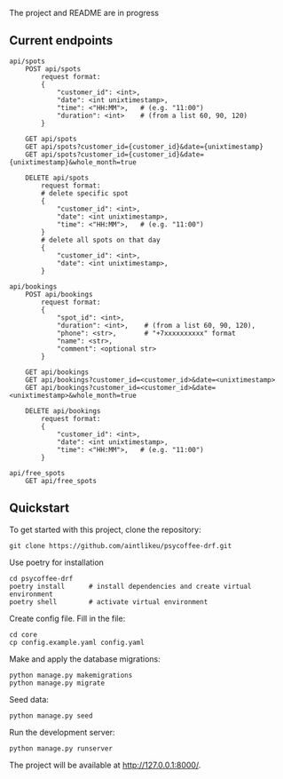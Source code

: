 The project and README are in progress

## Current endpoints

```
api/spots
    POST api/spots
        request format:
        {
            "customer_id": <int>,
            "date": <int unixtimestamp>,
            "time": <"HH:MM">,   # (e.g. "11:00")
            "duration": <int>    # (from a list 60, 90, 120)
        } 
        
    GET api/spots
    GET api/spots?customer_id={customer_id}&date={unixtimestamp}
    GET api/spots?customer_id={customer_id}&date={unixtimestamp}&whole_month=true
    
    DELETE api/spots
        request format:
        # delete specific spot
        {
            "customer_id": <int>,
            "date": <int unixtimestamp>,
            "time": <"HH:MM">,   # (e.g. "11:00")
        }
        # delete all spots on that day
        {
            "customer_id": <int>,
            "date": <int unixtimestamp>,
        }
        
api/bookings
    POST api/bookings
        request format:
        {
            "spot_id": <int>,
            "duration": <int>,    # (from a list 60, 90, 120),
            "phone": <str>,       # "+7xxxxxxxxxx" format
            "name": <str>,
            "comment": <optional str>
        }
        
    GET api/bookings
    GET api/bookings?customer_id=<customer_id>&date=<unixtimestamp>
    GET api/bookings?customer_id=<customer_id>&date=<unixtimestamp>&whole_month=true
    
    DELETE api/bookings
        request format:
        {
            "customer_id": <int>,
            "date": <int unixtimestamp>,
            "time": <"HH:MM">,   # (e.g. "11:00")
        }
        
api/free_spots
    GET api/free_spots
```

## Quickstart
To get started with this project, clone the repository:
```
git clone https://github.com/aintlikeu/psycoffee-drf.git
```

Use poetry for installation
```
cd psycoffee-drf
poetry install      # install dependencies and create virtual environment
poetry shell        # activate virtual environment
```

Create config file. Fill in the file:
```
cd core
cp config.example.yaml config.yaml
```

Make and apply the database migrations:
```
python manage.py makemigrations
python manage.py migrate
```

Seed data:
```
python manage.py seed
```

Run the development server:
```
python manage.py runserver
```

The project will be available at http://127.0.0.1:8000/.
